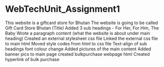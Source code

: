 # WebTechUnit_Assignment1
This website is a giftcard store for Bhutan
The website is going to be called Gift Card Store Bhutan (Title)
Added 3 sub headings - For Her, For Him, The Baby
Wrote a paragraph content (what the website is about under main heading)
Created an external stylesheet css file
Linked the external css file to main html
Moved style codes from html to css file
Text-align of sub headings
font colour change
Added pictures of the main content
Added banner pics to main page
created bulkpurchase webpage html
Created hyperlink of bulk purchase 
